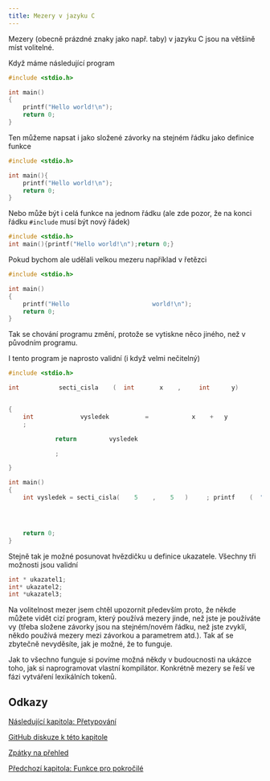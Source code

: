 ```yaml
---
title: Mezery v jazyku C
---
```


Mezery (obecně prázdné znaky jako např. taby) v jazyku C jsou na většině míst volitelné.


Když máme následující program
```c
#include <stdio.h>

int main()
{
    printf("Hello world!\n");
    return 0;
}
```

Ten můžeme napsat i jako složené závorky na stejném řádku jako definice funkce
```c
#include <stdio.h>

int main(){
    printf("Hello world!\n");
    return 0;
}
```

Nebo může být i celá funkce na jednom řádku (ale zde pozor, že na konci řádku `#include` musí být nový řádek)
```c
#include <stdio.h>
int main(){printf("Hello world!\n");return 0;}
```

Pokud bychom ale udělali velkou mezeru například v řetězci

```c
#include <stdio.h>

int main()
{
    printf("Hello                       world!\n");
    return 0;
}
```

Tak se chování programu změní, protože se vytiskne něco jiného, než v původním programu.


I tento program je naprosto validní (i když velmi nečitelný)
```c
#include <stdio.h>

int           secti_cisla    (  int       x    ,     int      y)


{
    int             vysledek          =            x    +   y
    ;

             return         vysledek

             ;

}

int main()
{
    int vysledek = secti_cisla(    5    ,    5   )     ; printf    (  "Vysledek je %i\n"   ,   vysledek   )   ;




    return 0;
}

```

Stejně tak je možné posunovat hvězdičku u definice ukazatele. Všechny tři možnosti jsou validní

```c
int * ukazatel1;
int* ukazatel2;
int *ukazatel3;
```

Na volitelnost mezer jsem chtěl upozornit především proto, že někde můžete vidět cizí program, který používá mezery jinde, než jste je používáte vy (třeba složene závorky jsou na stejném/novém řádku, než jste zvyklí, někdo používá mezery mezi závorkou a parametrem atd.). Tak ať se zbytečně nevyděsíte, jak je možné, že to funguje.

Jak to všechno funguje si povíme možná někdy v budoucnosti na ukázce toho, jak si naprogramovat vlastní kompilátor. Konkrétně mezery se řeší ve fázi vytváření lexikálních tokenů.


## Odkazy
[Následující kapitola: Přetypování](./volitelne-pretypovani.md)

[GitHub diskuze k této kapitole](https://github.com/tomasbruckner/c_lectures/discussions/40)

[Zpátky na přehled](./index.md)

[Předchozí kapitola: Funkce pro pokročilé](./volitelne-funkce-pokrocile.md)
